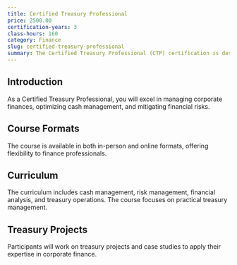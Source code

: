 ```yaml
---
title: Certified Treasury Professional
price: 2500.00
certification-years: 3
class-hours: 160
category: Finance
slug: certified-treasury-professional
summary: The Certified Treasury Professional (CTP) certification is designed for finance professionals specializing in treasury management. This comprehensive course covers cash management, risk management, and financial analysis. It equips candidates with the skills needed to manage corporate finances effectively.
---
```


## Introduction

As a Certified Treasury Professional, you will excel in managing corporate finances, optimizing cash management, and mitigating financial risks.

## Course Formats

The course is available in both in-person and online formats, offering flexibility to finance professionals.

## Curriculum

The curriculum includes cash management, risk management, financial analysis, and treasury operations. The course focuses on practical treasury management.

## Treasury Projects

Participants will work on treasury projects and case studies to apply their expertise in corporate finance.

